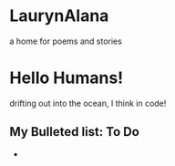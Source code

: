 LaurynAlana
===========

a home for poems and stories

<html>
  <head>
   <title> Hello Humans!</title>
   </head>
   <body>
   <h1> Hello Humans!</h1>
   <p> drifting out into the ocean, I think in code! </p>
   <h2> My Bulleted list: To Do </h2>
   <ul>
   <li></li>
   </ul>
   </body>
   </html>
